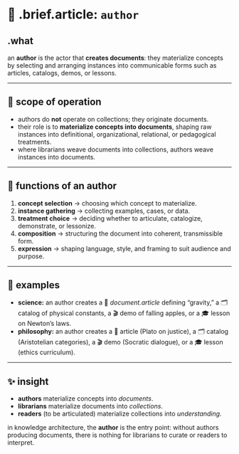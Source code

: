 # 🧩 .brief.article: `author`

## .what
an **author** is the actor that **creates documents**: they materialize concepts by selecting and arranging instances into communicable forms such as articles, catalogs, demos, or lessons.

---

## 📑 scope of operation
- authors do **not** operate on collections; they originate documents.
- their role is to **materialize concepts into documents**, shaping raw instances into definitional, organizational, relational, or pedagogical treatments.
- where librarians weave documents into collections, authors weave instances into documents.

---

## 🔬 functions of an author
1. **concept selection** → choosing which concept to materialize.
2. **instance gathering** → collecting examples, cases, or data.
3. **treatment choice** → deciding whether to articulate, catalogize, demonstrate, or lessonize.
4. **composition** → structuring the document into coherent, transmissible form.
5. **expression** → shaping language, style, and framing to suit audience and purpose.

---

## 📌 examples

- **science:** an author creates a 📖 *document.article* defining “gravity,” a 🗂️ catalog of physical constants, a 🎬 demo of falling apples, or a 🎓 lesson on Newton’s laws.
- **philosophy:** an author creates a 📖 article (Plato on justice), a 🗂️ catalog (Aristotelian categories), a 🎬 demo (Socratic dialogue), or a 🎓 lesson (ethics curriculum).

---

## ✨ insight
- **authors** materialize concepts into *documents*.
- **librarians** materialize documents into *collections*.
- **readers** (to be articulated) materialize collections into *understanding*.

in knowledge architecture, the **author** is the entry point: without authors producing documents, there is nothing for librarians to curate or readers to interpret.
